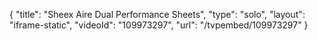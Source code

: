 {
    "title": "Sheex Aire Dual Performance Sheets",
    "type": "solo",
    "layout": "iframe-static",
    "videoId": "109973297",
    "url": "\/tvpembed\/109973297"
}